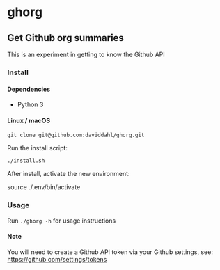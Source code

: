 # ghorg

## Get Github org summaries

This is an experiment in getting to know the Github API

### Install

#### Dependencies

* Python 3

#### Linux / macOS

`git clone git@github.com:daviddahl/ghorg.git`

Run the install script:

`./install.sh`

After install, activate the new environment:

source ./.env/bin/activate

### Usage

Run `./ghorg -h` for usage instructions

#### Note

You will need to create a Github API token via your Github settings, see: https://github.com/settings/tokens

